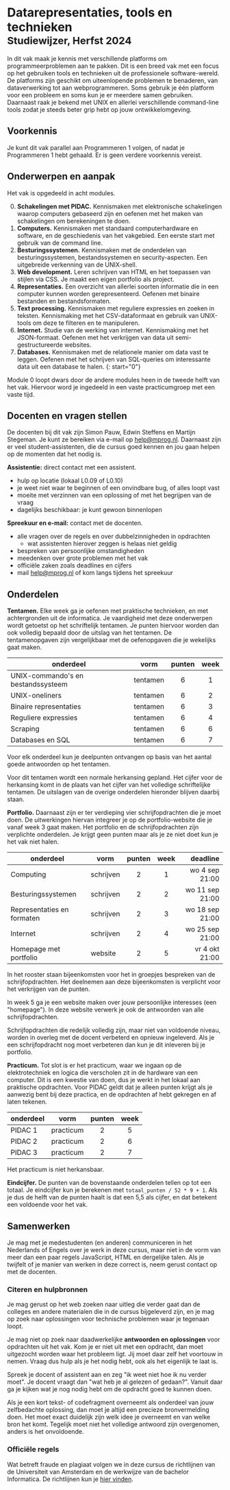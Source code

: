 # Datarepresentaties, tools en technieken<br><small>Studiewijzer, Herfst 2024</small>

In dit vak maak je kennis met verschillende platforms om programmeerproblemen aan te pakken. Dit is een breed vak met een focus op het gebruiken tools en technieken uit de professionele software-wereld. De platforms zijn geschikt om uiteenlopende problemen te benaderen, van dataverwerking tot aan webprogrammeren. Soms gebruik je één platform voor een probleem en soms kun je er meerdere samen gebruiken. Daarnaast raak je bekend met UNIX en allerlei verschillende command-line tools zodat je steeds beter grip hebt op jouw ontwikkelomgeving.


## Voorkennis

Je kunt dit vak parallel aan Programmeren 1 volgen, of nadat je Programmeren 1 hebt gehaald. Er is geen verdere voorkennis vereist.


## Onderwerpen en aanpak

Het vak is opgedeeld in acht modules.

0. **Schakelingen met PIDAC.** Kennismaken met elektronische schakelingen waarop computers gebaseerd zijn en oefenen met het maken van schakelingen om berekeningen te doen.
1. **Computers.** Kennismaken met standaard computerhardware en software, en de geschiedenis van het vakgebied. Een eerste start met gebruik van de command line.
2. **Besturingssystemen.** Kennismaken met de onderdelen van besturingssystemen, bestandssystemen en security-aspecten. Een uitgebreide verkenning van de UNIX-shell.
3. **Web development.** Leren schrijven van HTML en het toepassen van stijlen via CSS. Je maakt een eigen portfolio als project.
4. **Representaties.** Een overzicht van allerlei soorten informatie die in een computer kunnen worden gerepresenteerd. Oefenen met binaire bestanden en bestandsformaten.
5. **Text processing.** Kennismaken met reguliere expressies en zoeken in teksten. Kennismaking met het CSV-dataformaat en gebruik van UNIX-tools om deze te filteren en te manipuleren.
6. **Internet.** Studie van de werking van internet. Kennismaking met het JSON-formaat. Oefenen met het verkrijgen van data uit semi-gestructureerde websites.
7. **Databases.** Kennismaken met de relationele manier om data vast te leggen. Oefenen met het schrijven van SQL-queries om interessante data uit een database te halen.
{: start="0"}

Module 0 loopt dwars door de andere modules heen in de tweede helft van het vak. Hiervoor word je ingedeeld in een vaste practicumgroep met een vaste tijd.


## Docenten en vragen stellen

De docenten bij dit vak zijn Simon Pauw, Edwin Steffens en Martijn Stegeman. Je kunt ze bereiken via e-mail op <help@mprog.nl>. Daarnaast zijn er veel student-assistenten, die de cursus goed kennen en jou gaan helpen op de momenten dat het nodig is.

**Assistentie:** direct contact met een assistent.

* hulp op locatie (lokaal L0.09 of L0.10)
* je weet niet waar te beginnen of een onvindbare bug, of alles loopt vast
* moeite met verzinnen van een oplossing of met het begrijpen van de vraag
* dagelijks beschikbaar: je kunt gewoon binnenlopen

**Spreekuur en e-mail:** contact met de docenten.

* alle vragen over de regels en over dubbelzinnigheden in opdrachten
    * wat assistenten hierover zeggen is helaas niet geldig
* bespreken van persoonlijke omstandigheden
* meedenken over grote problemen met het vak
* officiële zaken zoals deadlines en cijfers
* mail <help@mprog.nl> of kom langs tijdens het spreekuur


## Onderdelen

**Tentamen.** Elke week ga je oefenen met praktische technieken, en met achtergronden uit de informatica. Je vaardigheid met deze onderwerpen wordt getoetst op het schriftelijk tentamen. Je punten hiervoor worden dan ook volledig bepaald door de uitslag van het tentamen. De tentamenopgaven zijn vergelijkbaar met de oefenopgaven die je wekelijks gaat maken.

| onderdeel                          | vorm      | punten | week |
|------------------------------------|-----------|:------:|:----:|
| UNIX-commando's en bestandssysteem | tentamen  | 6      | 1    |
| UNIX-oneliners                     | tentamen  | 6      | 2    |
| Binaire representaties             | tentamen  | 6      | 3    |
| Reguliere expressies               | tentamen  | 6      | 4    |
| Scraping                           | tentamen  | 6      | 6    |
| Databases en SQL                   | tentamen  | 6      | 7    |

Voor elk onderdeel kun je deelpunten ontvangen op basis van het aantal goede antwoorden op het tentamen.

Voor dit tentamen wordt een normale herkansing gepland. Het cijfer voor de herkansing komt in de plaats van het cijfer van het volledige schriftelijke tentamen. De uitslagen van de overige onderdelen hieronder blijven daarbij staan.

**Portfolio.** Daarnaast zijn er ter verdieping vier schrijfopdrachten die je moet doen. De uitwerkingen hiervan integreer je op de portfolio-website die je vanaf week 3 gaat maken. Het portfolio en de schrijfopdrachten zijn verplichte onderdelen. Je krijgt geen punten maar als je ze niet doet kun je het vak niet halen.

| onderdeel                  | vorm      | punten | week | deadline        |
|----------------------------|-----------|:------:|:----:|----------------:|
| Computing                  | schrijven | 2      | 1    | wo  4 sep 21:00 |
| Besturingssystemen         | schrijven | 2      | 2    | wo 11 sep 21:00 |
| Representaties en formaten | schrijven | 2      | 3    | wo 18 sep 21:00 |
| Internet                   | schrijven | 2      | 4    | wo 25 sep 21:00 |
| Homepage met portfolio     | website   | 2      | 5    | vr  4 okt 21:00 |

In het rooster staan bijeenkomsten voor het in groepjes bespreken van de schrijfopdrachten. Het deelnemen aan deze bijeenkomsten is verplicht voor het verkrijgen van de punten.

In week 5 ga je een website maken over jouw persoonlijke interesses (een "homepage"). In deze website verwerk je ook de antwoorden van alle schrijfopdrachten.

Schrijfopdrachten die redelijk volledig zijn, maar niet van voldoende niveau, worden in overleg met de docent verbeterd en opnieuw ingeleverd. Als je een schrijfopdracht nog moet verbeteren dan kun je dit inleveren bij je portfolio.

**Practicum.** Tot slot is er het practicum, waar we ingaan op de elektrotechniek en logica die verscholen zit in de hardware van een computer. Dit is een kwestie van doen, dus je werkt in het lokaal aan praktische opdrachten. Voor PIDAC geldt dat je alleen punten krijgt als je aanwezig bent bij deze practica, en de opdrachten af hebt gekregen en af laten tekenen.

| onderdeel                          | vorm      | punten | week |
|------------------------------------|-----------|:------:|:----:|
| PIDAC 1                            | practicum | 2      | 5    |
| PIDAC 2                            | practicum | 2      | 6    |
| PIDAC 3                            | practicum | 2      | 7    |

Het practicum is niet herkansbaar.

**Eindcijfer.** De punten van de bovenstaande onderdelen tellen op tot een totaal. Je eindcijfer kun je berekenen met `totaal_punten / 52 * 9 + 1`. Als je dus de helft van de punten haalt is dat een 5,5 als cijfer, en dat betekent een voldoende voor het vak.


## Samenwerken

Je mag met je medestudenten (en anderen) communiceren in het Nederlands of Engels over je werk in deze cursus, maar niet in de vorm van meer dan een paar regels JavaScript, HTML en dergelijke talen. Als je twijfelt of je manier van werken in deze correct is, neem gerust contact op met de docenten.


### Citeren en hulpbronnen

Je mag gerust op het web zoeken naar uitleg die verder gaat dan de colleges en andere materialen die in de cursus bijgeleverd zijn, en je mag op zoek naar oplossingen voor technische problemen waar je tegenaan loopt.

Je mag niet op zoek naar daadwerkelijke **antwoorden en oplossingen** voor opdrachten uit het vak. Kom je er niet uit met een opdracht, dan moet uitgezocht worden waar het probleem ligt. Jij moet daar zelf het voortouw in nemen. Vraag dus hulp als je het nodig hebt, ook als het eigenlijk te laat is.

Spreek je docent of assistent aan en zeg "ik weet niet hoe ik nu verder moet". Je docent vraagt dan "wat heb je al gelezen of gedaan?". Vanuit daar ga je kijken wat je nog nodig hebt om de opdracht goed te kunnen doen.

Als je een kort tekst- of codefragment overneemt als onderdeel van jouw zelfbedachte oplossing, dan moet je altijd een precieze bronvermelding doen. Het moet exact duidelijk zijn welk idee je overneemt en van welke bron het komt. Tegelijk moet niet het volledige antwoord zijn overgenomen, anders is het onvoldoende.


### Officiële regels

Wat betreft fraude en plagiaat volgen we in deze cursus de richtlijnen van de Universiteit van Amsterdam en de werkwijze van de bachelor Informatica. De richtlijnen kun je [hier vinden].

[hier vinden]: https://student.uva.nl/onderwerpen/plagiaat-en-fraude
